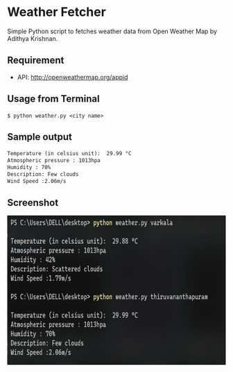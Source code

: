 # Weather Fetcher

Simple Python script to fetches weather data from Open Weather Map by Adithya Krishnan.

## Requirement

* API:  http://openweathermap.org/appid

## Usage from Terminal

```
$ python weather.py <city name>
```

## Sample output

```
Temperature (in celsius unit):  29.99 °C
Atmospheric pressure : 1013hpa
Humidity : 70%
Description: Few clouds
Wind Speed :2.06m/s
```

## Screenshot

<img src="https://github.com/fal3n-4ngel/weather-api/blob/main/ss.png" width="700" height="345">
